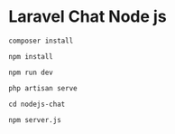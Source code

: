 # Laravel Chat Node js

```
composer install
```
```
npm install
```

```
npm run dev
```
```
php artisan serve
```
```
cd nodejs-chat
```
```
npm server.js
